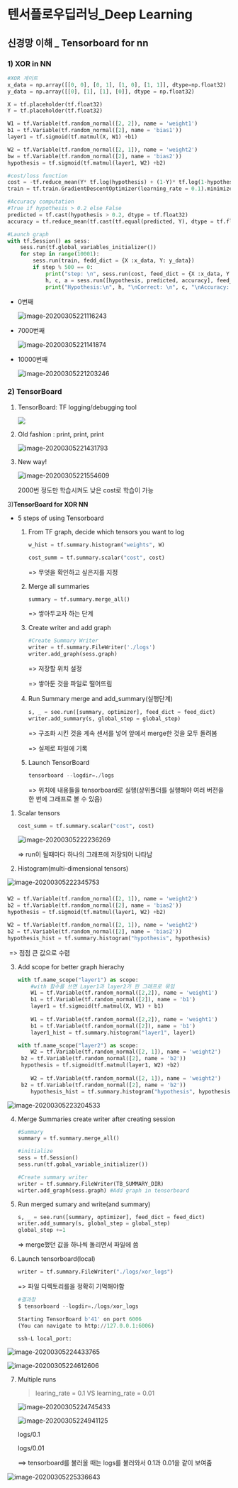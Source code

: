 # 텐서플로우딥러닝_Deep Learning

## 신경망 이해 _ Tensorboard for nn

### 1) XOR in NN

``` python
#XOR 게이트
x_data = np.array([[0, 0], [0, 1], [1, 0], [1, 1]], dtype=np.float32)
y_data = np.array([[0], [1], [1], [0]], dtype = np.float32)

X = tf.placeholder(tf.float32)
Y = tf.placeholder(tf.float32)

W1 = tf.Variable(tf.random_normal([2, 2]), name = 'weight1')
b1 = tf.Variable(tf.random_normal([2], name = 'bias1'))
layer1 = tf.sigmoid(tf.matmul(X, W1) +b1)

W2 = tf.Variable(tf.random_normal([2, 1]), name = 'weight2')
bw = tf.Variable(tf.random_normal([2], name = 'bias2'))
hypothesis = tf.sigmoid(tf.matmul(layer1, W2) +b2)

#cost/loss function
cost = -tf.reduce_mean(Y* tf.log(hypothesis) + (1-Y)* tf.log(1-hypothesis))
train = tf.train.GradientDescentOptimizer(learning_rate = 0.1).minimize(cost)

#Accuracy computation
#True if hypothesis > 0.2 else False
predicted = tf.cast(hypothesis > 0.2, dtype = tf.float32)
accuracy = tf.reduce_mean(tf.cast(tf.equal(predicted, Y), dtype = tf.float32))

#Launch graph
with tf.Session() as sess:
    sess.run(tf.global_variables_initializer())
    for step in range(10001):
        sess.run(train, fedd_dict = {X :x_data, Y: y_data})
        if step % 500 == 0:
            print("step: \n", sess.run(cost, feed_dict = {X :x_data, Y: y_data}), "\nWeight: \n", sess.run([W1, W2]), "\nBiase: \n", sess.run([b1, b2]))
            h, c, a = sess.run([hypothesis, predicted, accuracy], feed_dict = {X :x_data, Y: y_data} )
            print("Hypothesis:\n", h, "\nCorrect: \n", c, "\nAccuracy: \n", a)

```

- 0번째

  ![image-20200305221116243](C:\Users\jdb96\AppData\Roaming\Typora\typora-user-images\image-20200305221116243.png)

- 7000번째

  ![image-20200305221141874](C:\Users\jdb96\AppData\Roaming\Typora\typora-user-images\image-20200305221141874.png)

- 10000번째

  ![image-20200305221203246](C:\Users\jdb96\AppData\Roaming\Typora\typora-user-images\image-20200305221203246.png)

  

### 2) TensorBoard 

1. TensorBoard: TF logging/debugging tool

   ![](https://img1.daumcdn.net/thumb/R800x0/?scode=mtistory2&fname=https%3A%2F%2Fk.kakaocdn.net%2Fdn%2FbM9oQy%2FbtqzEgHSARC%2FSBIA5UKCWNWKyWHn36jD60%2Fimg.png)



2. Old fashion : print, print, print

   ![image-20200305221431793](C:\Users\jdb96\AppData\Roaming\Typora\typora-user-images\image-20200305221431793.png)

   

3. New way!

   ![image-20200305221554609](C:\Users\jdb96\AppData\Roaming\Typora\typora-user-images\image-20200305221554609.png)

   2000번 정도만 학습시켜도 낮은 cost로 학습이 가능



3)**TensorBoard for XOR NN**

- 5 steps of using Tensorboard

  1. From TF graph, decide which tensors you want to log

     ```python
     w_hist = tf.summary.histogram("weights", W)
     
     cost_summ = tf.summary.scalar("cost", cost)
     ```

     => 무엇을 확인하고 싶은지를 지정

     

  2. Merge all summaries

     ``` python
     summary = tf.summary.merge_all()
     ```

     => 쌓아두고자 하는 단계

     

  3. Create writer and add graph

     ``` python
     #Create Summary Writer
     writer = tf.summary.FileWriter('./logs')
     writer.add_graph(sess.graph)
     ```

     => 저장할 위치 설정

     => 쌓아둔 것을 파일로 떨어뜨림

     

  4. Run Summary merge and add_summary(실행단계)

     ``` python
     s, _ = see.run([summary, optimizer], feed_dict = feed_dict)
     writer.add_summary(s, global_step = global_step)
     ```

     => 구조화 시킨 것을 계속 센서를 넣어 앞에서 merge한 것을 모두 돌려봄

     => 실제로 파일에 기록

     

  5. Launch TensorBoard

     ```python
     tensorboard --logdir=./logs
     ```

     => 위치에 내용들을 tensorboard로 실행(상위폴더를 실행해야 여러 버전을 한 번에 그래프로 볼 수 있음)

     

1. Scalar tensors

   ``` python
   cost_summ = tf.summary.scalar("cost", cost)
   ```

   

   ![image-20200305222236269](C:\Users\jdb96\AppData\Roaming\Typora\typora-user-images\image-20200305222236269.png)

   => run이 될때마다 하나의 그래프에 저장되어 나타남



2. Histogram(multi-dimensional tensors)

![image-20200305222345753](C:\Users\jdb96\AppData\Roaming\Typora\typora-user-images\image-20200305222345753.png)

### 

```python
W2 = tf.Variable(tf.random_normal([2, 1]), name = 'weight2')
b2 = tf.Variable(tf.random_normal([2], name = 'bias2'))
hypothesis = tf.sigmoid(tf.matmul(layer1, W2) +b2)

W2 = tf.Variable(tf.random_normal([2, 1]), name = 'weight2')
b2 = tf.Variable(tf.random_normal([2], name = 'bias2'))
hypothesis_hist = tf.summary.histogram("hypothesis", hypothesis)
```

​	=> 점점 큰 값으로 수렴



3. Add scope for better graph hierachy

   ``` python
   with tf.name_scope("layer1") as scope: 
       #with 함수를 쓰면 Layer1과 layer2가 한 그래프로 묶임
       W1 = tf.Variable(tf.random_normal([2,2]), name = 'weight1')
       b1 = tf.Variable(tf.random_normal([2]), name = 'b1')
       layer1 = tf.sigmoid(tf.matmul(X, W1) + b1)
       
       W1 = tf.Variable(tf.random_normal([2,2]), name = 'weight1')
       b1 = tf.Variable(tf.random_normal([2]), name = 'b1')
       layer1_hist = tf.summary.histogram("layer1", layer1)
   
   with tf.name_scope("layer2") as scope:
       W2 = tf.Variable(tf.random_normal([2, 1]), name = 'weight2')
   	b2 = tf.Variable(tf.random_normal([2], name = 'b2'))
   	hypothesis = tf.sigmoid(tf.matmul(layer1, W2) +b2)
       
       W2 = tf.Variable(tf.random_normal([2, 1]), name = 'weight2')
   	b2 = tf.Variable(tf.random_normal([2], name = 'b2'))
       hypothesis_hist = tf.summary.histogram("hypothesis", hypothesis)
   ```

   

![image-20200305223204533](C:\Users\jdb96\AppData\Roaming\Typora\typora-user-images\image-20200305223204533.png)



4. Merge Summaries create writer after creating session

   ```python
   #Summary
   summary = tf.summary.merge_all()
   
   #initialize
   sess = tf.Session()
   sess.run(tf.gobal_variable_initializer())
   
   #Create summary writer
   writer = tf.summary.FileWriter(TB_SUMMARY_DIR)
   wirter.add_graph(sess.graph) #Add graph in tensorboard
   ```



5. Run merged sumary and write(and summary)

   ```python
   s, _ = see.run([summary, optimizer], feed_dict = feed_dict)
   writer.add_summary(s, global_step = global_step)
   global_step +=1
   ```

   => merge했던 값을 하나씩 돌리면서 파일에 씀



6. Launch tensorboard(local)

   ```python
   writer = tf.summary.FileWriter("./logs/xor_logs")
   ```

   => 파일 디렉토리를을 정확히 기억해야함

   ```python
   #결과창
   $ tensorboard --logdir=./logs/xor_logs
   
   Starting TensorBoard b'41' on port 6006
   (You can navigate to http://127.0.0.1:6006)
   ```

   ```python
   ssh-L local_port:
   ```

   

![image-20200305224433765](C:\Users\jdb96\AppData\Roaming\Typora\typora-user-images\image-20200305224433765.png)



![image-20200305224612606](C:\Users\jdb96\AppData\Roaming\Typora\typora-user-images\image-20200305224612606.png)



7. Multiple runs

   > learing_rate = 0.1 VS learning_rate = 0.01

   ![image-20200305224745433](C:\Users\jdb96\AppData\Roaming\Typora\typora-user-images\image-20200305224745433.png)

   

   

   ![image-20200305224941125](C:\Users\jdb96\AppData\Roaming\Typora\typora-user-images\image-20200305224941125.png)

   logs/0.1

   logs/0.01

   ==> tensorboard를 불러올 때는 logs를 불러와서 0.1과 0.01을 같이 보여줌

   

![image-20200305225336643](C:\Users\jdb96\AppData\Roaming\Typora\typora-user-images\image-20200305225336643.png)


